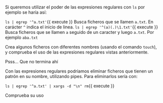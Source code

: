 Si queremos utilizar el poder de las expresiones regulares con `ls` por ejemplo se haría así:

`ls | egrep '^a.txt'`{{ execute }} Busca ficheros que se llamen `a.txt`. En carácter `^` indica el inicio de linea.
`ls | egrep '^(a)(.)\1.txt'`{{ execute }} Busca ficheros que se llamen `a` seguido de un caracter y luego `a.txt`. Por ejemplo `aba.txt`

Crea algunos ficheros con diferentes nombres (usando el comando `touch`), y comprueba el uso de las expresiones regulares vistas anteriormente.

Psss... Que no termina ahí

Con las expresiones regulares podriamos eliminar ficheros que tienen un patrón en su nombre, utilizando pipes. Para eliminarlos sería con:

`ls | egrep '^a.txt' | xargs -d "\n" rm`{{ execute }}

Comprueba su uso
